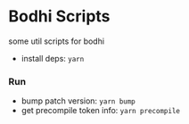 # Bodhi Scripts
some util scripts for bodhi

- install deps: `yarn`

### Run
- bump patch version: `yarn bump`
- get precompile token info: `yarn precompile`
